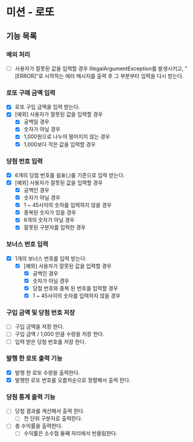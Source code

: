 # 미션 - 로또

## 기능 목록
### 예외 처리
- [ ] 사용자가 잘못된 값을 입력할 경우 IllegalArgumentException를 발생시키고, "[ERROR]"로 시작하는 에러 메시지를 출력 후 그 부분부터 입력을 다시 받는다.

### 로또 구매 금액 입력
- [X] 로또 구입 금액을 입력 받는다.
- [X] [예외] 사용자가 잘못된 값을 입력할 경우
  - [X] 공백일 경우
  - [X] 숫자가 아닐 경우
  - [X] 1,000원으로 나누어 떨어지지 않는 경우
  - [X] 1,000보다 작은 값을 입력할 경우

### 당첨 번호 입력
- [X] 6개의 당첨 번호를 쉼표(,)를 기준으로 입력 받는다.
- [X] [예외] 사용자가 잘못된 값을 입력할 경우
  - [X] 공백인 경우
  - [X] 숫자가 아닐 경우
  - [X] 1 ~ 45사이의 숫자를 입력하지 않을 경우
  - [X] 중복된 숫자가 있을 경우
  - [X] 6개의 숫자가 아닐 경우
  - [X] 잘못된 구분자를 입력한 경우

### 보너스 번호 입력
- [X] 1개의 보너스 번호를 입력 받는다.
  - [X] [예외] 사용자가 잘못된 값을 입력할 경우
    - [X] 공백인 경우
    - [X] 숫자가 아닐 경우
    - [X] 당첨 번호와 중복 된 번호를 입력할 경우
    - [X] 1 ~ 45사이의 숫자를 입력하지 않을 경우

### 구입 금액 및 당첨 번호 저장
- [ ] 구입 금액을 저장 한다.
- [ ] 구입 금액 / 1,000 만큼 수량을 저장 한다.
- [ ] 입력 받은 당첨 번호를 저장 한다.

### 발행 한 로또 출력 기능
- [X] 발행 한 로또 수량을 출력한다.
- [X] 발행한 로또 번호를 오름차순으로 정렬해서 출력 한다.

### 당첨 통계 출력 기능
- [ ] 당첨 결과를 계산해서 출력 한다.
  - [ ] 천 단위 구분자로 출력한다.
- [ ] 총 수익률을 출력한다.
  - [ ] 수익률은 소수점 둘째 자리에서 반올림한다.
